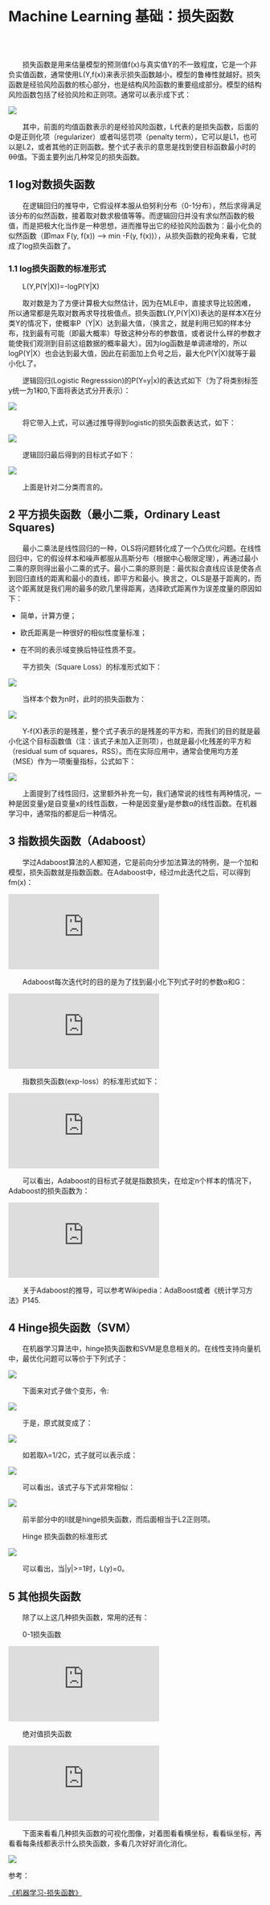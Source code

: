 # Machine Learning 基础：损失函数

<br>
<br>

&emsp;&emsp;损失函数是用来估量模型的预测值f(x)与真实值Y的不一致程度，它是一个非负实值函数，通常使用L(Y,f(x))来表示损失函数越小，模型的鲁棒性就越好。损失函数是经验风险函数的核心部分，也是结构风险函数的重要组成部分。模型的结构风险函数包括了经验风险和正则项。通常可以表示成下式：

![](https://img.okay.do/92e490af115aa3663d0172ea536b1310_W433_H96_G0)

&emsp;&emsp;其中，前面的均值函数表示的是经验风险函数，L代表的是损失函数，后面的Φ是正则化项（regularizer）或者叫惩罚项（penalty term），它可以是L1，也可以是L2，或者其他的正则函数。整个式子表示的意思是找到使目标函数最小时的θθ值。下面主要列出几种常见的损失函数。
 
 
## 1 log对数损失函数

&emsp;&emsp;在逻辑回归的推导中，它假设样本服从伯努利分布（0-1分布），然后求得满足该分布的似然函数，接着取对数求极值等等。而逻辑回归并没有求似然函数的极值，而是把极大化当作是一种思想，进而推导出它的经验风险函数为：最小化负的似然函数（即max F(y, f(x)) —-> min -F(y, f(x))），从损失函数的视角来看，它就成了log损失函数了。
 
### 1.1 log损失函数的标准形式
&emsp;&emsp;L(Y,P(Y|X))=-logP(Y|X)

&emsp;&emsp;取对数是为了方便计算极大似然估计，因为在MLE中，直接求导比较困难，所以通常都是先取对数再求导找极值点。损失函数L(Y,P(Y|X))表达的是样本X在分类Y的情况下，使概率P（Y|X）达到最大值，（换言之，就是利用已知的样本分布，找到最有可能（即最大概率）导致这种分布的参数值，或者说什么样的参数才能使我们观测到目前这组数据的概率最大）。因为log函数是单调递增的，所以logP(Y|X）也会达到最大值，因此在前面加上负号之后，最大化P(Y|X)就等于最小化L了。

&emsp;&emsp;逻辑回归(Logistic Regresssion)的P(Y=y|x)的表达式如下（为了将类别标签y统一为1和0,下面将表达式分开表示）：

![](https://img.okay.do/048f3ce30bac817487d93f379d6a7ca5_W445_H62_G0)

&emsp;&emsp;将它带入上式，可以通过推导得到logistic的损失函数表达式，如下：

![](https://img.okay.do/5303f75fe954f2971bbb54084bd28753_W367_H43_G0)

&emsp;&emsp;逻辑回归最后得到的目标式子如下：

![](https://img.okay.do/14ee834acbcb7e260126d9ecc79ec98c_W453_H69_G0)

&emsp;&emsp;上面是针对二分类而言的。
 
 
## 2 平方损失函数（最小二乘，Ordinary Least Squares)

&emsp;&emsp;最小二乘法是线性回归的一种，OLS将问题转化成了一个凸优化问题。在线性回归中，它的假设样本和噪声都服从高斯分布（根据中心极限定理），再通过最小二乘的原则得出最小二乘的式子。最小二乘的原则是：最优拟合直线应该是使各点到回归直线的距离和最小的直线，即平方和最小。换言之，OLS是基于距离的，而这个距离就是我们用的最多的欧几里得距离，选择欧式距离作为误差度量的原因如下：        

- 简单，计算方便；

- 欧氏距离是一种很好的相似性度量标准；

- 在不同的表示域变换后特征性质不变。

&emsp;&emsp;平方损失（Square Loss）的标准形式如下：

![](https://img.okay.do/37e060dca097d8fce7432287b5469981_W204_H57_G0)

&emsp;&emsp;当样本个数为n时，此时的损失函数为：

![](https://img.okay.do/fac3fe4749b4ffffafb614a109dfdc0b_W235_H51_G0)

&emsp;&emsp;Y-f(X)表示的是残差，整个式子表示的是残差的平方和，而我们的目的就是最小化这个目标函数值（注：该式子未加入正则项），也就是最小化残差的平方和（residual sum of squares，RSS）。而在实际应用中，通常会使用均方差（MSE）作为一项衡量指标，公式如下：

![](https://img.okay.do/c7a3fa8ea0f93f2f5951f13aaef380cb_W200_H72_G0)

&emsp;&emsp;上面提到了线性回归，这里额外补充一句，我们通常说的线性有两种情况，一种是因变量y是自变量x的线性函数，一种是因变量y是参数α的线性函数。在机器学习中，通常指的都是后一种情况。
 
 
## 3 指数损失函数（Adaboost）

&emsp;&emsp;学过Adaboost算法的人都知道，它是前向分步加法算法的特例，是一个加和模型，损失函数就是指数函数。在Adaboost中，经过m此迭代之后，可以得到fm(x)：

![](http://latex.codecogs.com/gif.latex?%24%24f_m%20%28x%29%20%3D%20f_%7Bm-1%7D%28x%29%20+%20%5Calpha_m%20G_m%28x%29%24%24)
 
&emsp;&emsp;Adaboost每次迭代时的目的是为了找到最小化下列式子时的参数α和G：

![](http://latex.codecogs.com/gif.latex?%24%24%5Carg%20%5Cmin_%7B%5Calpha%2C%20G%7D%20%3D%20%5Csum_%7Bi%3D1%7D%5E%7BN%7D%20exp%5B-y_%7Bi%7D%20%28f_%7Bm-1%7D%28x_i%29%20+%20%5Calpha%20G%28x_%7Bi%7D%29%29%5D%24%24)
 
&emsp;&emsp;指数损失函数(exp-loss）的标准形式如下：
 
![](http://latex.codecogs.com/gif.latex?L%28y%2C%20f%28x%29%29%20%3D%20%5Cexp%5B-yf%28x%29%5D)
 
&emsp;&emsp;可以看出，Adaboost的目标式子就是指数损失，在给定n个样本的情况下，Adaboost的损失函数为：
 
![](http://latex.codecogs.com/gif.latex?L%28y%2C%20f%28x%29%29%20%3D%20%5Cfrac%7B1%7D%7Bn%7D%5Csum_%7Bi%3D1%7D%5E%7Bn%7D%5Cexp%5B-y_if%28x_i%29%5D)
 
&emsp;&emsp;关于Adaboost的推导，可以参考Wikipedia：AdaBoost或者《统计学习方法》P145.
 
 
## 4  Hinge损失函数（SVM）

&emsp;&emsp;在机器学习算法中，hinge损失函数和SVM是息息相关的。在线性支持向量机中，最优化问题可以等价于下列式子：

![](https://img.okay.do/6bf5a52ab762d431f2c1656d8ec370d9_W306_H69_G0)

&emsp;&emsp;下面来对式子做个变形，令:

![](https://img.okay.do/64fd554fca29b32530adfe449bfc234a_W203_H39_G0)

&emsp;&emsp;于是，原式就变成了：

![](https://img.okay.do/fe31e340bde923d7750870a98b725a28_W243_H87_G0)

&emsp;&emsp;如若取λ=1/2C，式子就可以表示成：

![](https://img.okay.do/fe31e340bde923d7750870a98b725a28_W243_H87_G0)

&emsp;&emsp;可以看出，该式子与下式非常相似：


![](https://img.okay.do/746672704f30e66c26064134ef1b862f_W265_H78_G0)

&emsp;&emsp;前半部分中的ll就是hinge损失函数，而后面相当于L2正则项。
 
&emsp;&emsp;Hinge 损失函数的标准形式

![](https://img.okay.do/1f5101a928e0769717e9290a3aa9b064_W275_H81_G0)

&emsp;&emsp;可以看出，当|y|>=1时，L(y)=0。
 
 
## 5 其他损失函数 

&emsp;&emsp;除了以上这几种损失函数，常用的还有：
 
&emsp;&emsp;0-1损失函数

![](http://latex.codecogs.com/gif.latex?L%28Y%2C%20f%28X%29%29%20%3D%20%5Cleft%5C%7B%5Cbegin%7Bmatrix%7D1%20%2C%26%20Y%20%5Cneq%20f%28X%29%5C%5C%200%20%2C%26%20y%20%3D%20f%28X%29%20%5Cend%7Bmatrix%7D%5Cright.)

&emsp;&emsp;绝对值损失函数

![](http://latex.codecogs.com/gif.latex?L%28Y%2C%20f%28X%29%29%20%3D%20%7CY-f%28X%29%7C)
 
&emsp;&emsp;下面来看看几种损失函数的可视化图像，对着图看看横坐标，看看纵坐标，再看看每条线都表示什么损失函数，多看几次好好消化消化。

![](https://img.okay.do/45fc7ddf4b16ba3c227f5148a8c7c05f_W560_H420_G0)
 

 
参考：

[《机器学习-损失函数》](http://www.csuldw.com/2016/03/26/2016-03-26-loss-function/)
 
